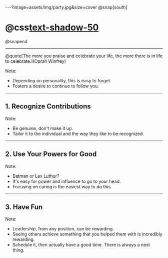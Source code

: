 ---?image=assets/img/party.jpg&size=cover
@snap[south]
# @css[text-shadow-50](@color[#FAFAFA](Celebrate))
@snapend

---
@quote[The more you praise and celebrate your life, the more there is in life to celebrate.](Oprah Winfrey)

Note:
- Depending on personality, this is easy to forget.
- Fosters a desire to continue to follow you.

---

## 1. Recognize Contributions

Note:
- Be genuine, don't make it up.
- Tailor it to the individual and the way they like to be recognized.

---

## 2. Use Your Powers for Good

Note:
- Batman or Lex Luthor?
- It's easy for power and influence to go to your head.
- Focusing on caring is the easiest way to do this.

---

## 3. Have Fun

Note:
- Leadership, from any position, can be rewarding.
- Seeing others achieve something that you helped them with is incredibly rewarding.
- Schedule it, then actually have a good time. There is always a next thing.

